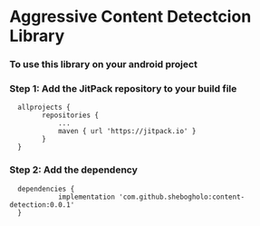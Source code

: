 # Aggressive Content Detectcion Library
### To use this library on your android project
### Step 1: Add the JitPack repository to your build file
```
  allprojects {
		repositories {
			...
			maven { url 'https://jitpack.io' }
		}
  }
```
### Step 2: Add the dependency
```
  dependencies {
	        implementation 'com.github.shebogholo:content-detection:0.0.1'
  }
```
